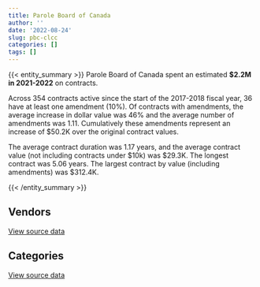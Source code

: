 ```yaml
---
title: Parole Board of Canada
author: ''
date: '2022-08-24'
slug: pbc-clcc
categories: []
tags: []
---
```


<script src="/rmarkdown-libs/htmlwidgets/htmlwidgets.js"></script>
<link href="/rmarkdown-libs/datatables-css/datatables-crosstalk.css" rel="stylesheet" />
<script src="/rmarkdown-libs/datatables-binding/datatables.js"></script>
<script src="/rmarkdown-libs/jquery/jquery-3.6.0.min.js"></script>
<link href="/rmarkdown-libs/dt-core-bootstrap/css/dataTables.bootstrap.min.css" rel="stylesheet" />
<link href="/rmarkdown-libs/dt-core-bootstrap/css/dataTables.bootstrap.extra.css" rel="stylesheet" />
<script src="/rmarkdown-libs/dt-core-bootstrap/js/jquery.dataTables.min.js"></script>
<script src="/rmarkdown-libs/dt-core-bootstrap/js/dataTables.bootstrap.min.js"></script>
<link href="/rmarkdown-libs/crosstalk/css/crosstalk.min.css" rel="stylesheet" />
<script src="/rmarkdown-libs/crosstalk/js/crosstalk.min.js"></script>
<script src="/rmarkdown-libs/htmlwidgets/htmlwidgets.js"></script>
<link href="/rmarkdown-libs/datatables-css/datatables-crosstalk.css" rel="stylesheet" />
<script src="/rmarkdown-libs/datatables-binding/datatables.js"></script>
<script src="/rmarkdown-libs/jquery/jquery-3.6.0.min.js"></script>
<link href="/rmarkdown-libs/dt-core-bootstrap/css/dataTables.bootstrap.min.css" rel="stylesheet" />
<link href="/rmarkdown-libs/dt-core-bootstrap/css/dataTables.bootstrap.extra.css" rel="stylesheet" />
<script src="/rmarkdown-libs/dt-core-bootstrap/js/jquery.dataTables.min.js"></script>
<script src="/rmarkdown-libs/dt-core-bootstrap/js/dataTables.bootstrap.min.js"></script>
<link href="/rmarkdown-libs/crosstalk/css/crosstalk.min.css" rel="stylesheet" />
<script src="/rmarkdown-libs/crosstalk/js/crosstalk.min.js"></script>

{{< entity_summary >}}
Parole Board of Canada spent an estimated **\$2.2M in 2021-2022** on contracts.

Across 354 contracts active since the start of the 2017-2018 fiscal year, 36 have at least one amendment (10%). Of contracts with amendments, the average increase in dollar value was 46% and the average number of amendments was 1.11. Cumulatively these amendments represent an increase of \$50.2K over the original contract values.

The average contract duration was 1.17 years, and the average contract value (not including contracts under \$10k) was \$29.3K. The longest contract was 5.06 years. The largest contract by value (including amendments) was \$312.4K.

{{< /entity_summary >}}

## Vendors

<div id="htmlwidget-1" style="width:100%;height:auto;" class="datatables html-widget"></div>
<script type="application/json" data-for="htmlwidget-1">{"x":{"style":"bootstrap","filter":"none","vertical":false,"data":[["<a href=\"/vendors/advanced_business_interiors/\">ADVANCED BUSINESS INTERIORS<\/a>","<a href=\"/vendors/altis_human_resources/\">ALTIS HUMAN RESOURCES<\/a>","<a href=\"/vendors/ari_financial_services/\">ARI FINANCIAL SERVICES<\/a>","<a href=\"/vendors/asokan_business_interiors/\">ASOKAN BUSINESS INTERIORS<\/a>","<a href=\"/vendors/avi_spl_canada/\">AVI SPL CANADA<\/a>","<a href=\"/vendors/bell_canada/\">BELL CANADA<\/a>","<a href=\"/vendors/canada_post/\">CANADA POST<\/a>","<a href=\"/vendors/canadian_corps_of_commissionaires/\">CANADIAN CORPS OF COMMISSIONAIRES<\/a>","<a href=\"/vendors/canon/\">CANON<\/a>","<a href=\"/vendors/cbci_telecom/\">CBCI TELECOM<\/a>","<a href=\"/vendors/charron_human_resources/\">CHARRON HUMAN RESOURCES<\/a>","<a href=\"/vendors/dynabook_canada/\">DYNABOOK CANADA<\/a>","<a href=\"/vendors/federal_express_canada/\">FEDERAL EXPRESS CANADA<\/a>","<a href=\"/vendors/fmc_professionals/\">FMC PROFESSIONALS<\/a>","<a href=\"/vendors/ford_motor_company/\">FORD MOTOR COMPANY<\/a>","<a href=\"/vendors/general_motors/\">GENERAL MOTORS<\/a>","<a href=\"/vendors/global_upholstery/\">GLOBAL UPHOLSTERY<\/a>","<a href=\"/vendors/goss_gilroy/\">GOSS GILROY<\/a>","<a href=\"/vendors/grand_toy/\">GRAND TOY<\/a>","<a href=\"/vendors/graybridge_international_consulting/\">GRAYBRIDGE INTERNATIONAL CONSULTING<\/a>","<a href=\"/vendors/haworth/\">HAWORTH<\/a>","<a href=\"/vendors/hypertec/\">HYPERTEC<\/a>","<a href=\"/vendors/iron_mountain/\">IRON MOUNTAIN<\/a>","<a href=\"/vendors/kia_canada/\">KIA CANADA<\/a>","<a href=\"/vendors/language_research_development_group/\">LANGUAGE RESEARCH DEVELOPMENT GROUP<\/a>","<a href=\"/vendors/lumina_it/\">LUMINA IT<\/a>","<a href=\"/vendors/nisha_techonologies/\">NISHA TECHONOLOGIES<\/a>","<a href=\"/vendors/nissan_canada/\">NISSAN CANADA<\/a>","<a href=\"/vendors/pitney_bowes/\">PITNEY BOWES<\/a>","<a href=\"/vendors/purespirit_solutions/\">PURESPIRIT SOLUTIONS<\/a>","<a href=\"/vendors/rhea/\">RHEA<\/a>","<a href=\"/vendors/sasktel/\">SASKTEL<\/a>","<a href=\"/vendors/sharp_electronics/\">SHARP ELECTRONICS<\/a>","<a href=\"/vendors/telecom_computer_services/\">TELECOM COMPUTER SERVICES<\/a>","<a href=\"/vendors/telus_canada/\">TELUS CANADA<\/a>","<a href=\"/vendors/toshiba_canada/\">TOSHIBA CANADA<\/a>","<a href=\"/vendors/totem_offisource/\">TOTEM OFFISOURCE<\/a>","<a href=\"/vendors/tyco_integrated_fire_security/\">TYCO INTEGRATED FIRE SECURITY<\/a>","<a href=\"/vendors/west_wind_aviation/\">WEST WIND AVIATION<\/a>","<a href=\"/vendors/xerox/\">XEROX<\/a>"],[24553.48,null,null,56515.37,37160.03,8358.9,null,149327.6,13001.08,null,null,null,null,null,null,null,23263.88,67290.6,21581.26,null,19604.32,null,52945.86,null,null,18362.5,null,27507.03,null,null,null,null,2665.5,null,null,15682.96,null,null,null,58600.2],[50262.4,null,30366,24408.68,null,24943.82,39596.56,167844.1,null,null,210.51,105994,null,20622.5,128305.8,null,null,null,null,5453.81,null,null,38091.06,null,null,18362.5,148584.69,null,null,null,12712.5,null,null,null,null,null,23036.69,null,75600,80650.22],[null,23052,16191,null,null,262013.92,14271.9,171044.01,null,null,17682.99,167658.1,3148.27,36442.5,94884.3,null,null,null,null,20629.62,null,null,43551.16,null,10169.5,null,null,null,4933.74,null,29238.75,31500,null,234475.45,76020,null,null,10652.96,15750,36731.52],[22645.99,64770.55,null,null,null,293166.67,20303.49,null,null,90504.46,null,null,9076.71,null,null,71634.15,14178.68,null,13295.58,null,null,18706.43,30470.43,38963.4,36336.46,null,176508.25,null,23150.98,78785.41,null,31500,null,160272.37,75600,null,null,null,null,32636.64]],"container":"<table class=\"table table-striped table-hover row-border order-column display\">\n  <thead>\n    <tr>\n      <th>Vendor<\/th>\n      <th>2018-2019<\/th>\n      <th>2019-2020<\/th>\n      <th>2020-2021<\/th>\n      <th>2021-2022<\/th>\n    <\/tr>\n  <\/thead>\n<\/table>","options":{"order":[[4,"desc"]],"pageLength":10,"autoWidth":true,"columnDefs":[{"targets":1,"render":"function(data, type, row, meta) {\n    return type !== 'display' ? data : DTWidget.formatCurrency(data, \"$\", 2, 3, \",\", \".\", true, null);\n  }"},{"targets":2,"render":"function(data, type, row, meta) {\n    return type !== 'display' ? data : DTWidget.formatCurrency(data, \"$\", 2, 3, \",\", \".\", true, null);\n  }"},{"targets":3,"render":"function(data, type, row, meta) {\n    return type !== 'display' ? data : DTWidget.formatCurrency(data, \"$\", 2, 3, \",\", \".\", true, null);\n  }"},{"targets":4,"render":"function(data, type, row, meta) {\n    return type !== 'display' ? data : DTWidget.formatCurrency(data, \"$\", 2, 3, \",\", \".\", true, null);\n  }"},{"width":"16%","targets":[1,2,3,4]},{"className":"dt-right","targets":[1,2,3,4]}],"orderClasses":false}},"evals":["options.columnDefs.0.render","options.columnDefs.1.render","options.columnDefs.2.render","options.columnDefs.3.render"],"jsHooks":[]}</script>
<p class="text-right">
<a href="https://github.com/GoC-Spending/contracts-data/tree/main/data/out/departments/pbc-clcc/summary_by_fiscal_year_by_vendor.csv" class="source-data-link btn btn-link">View source data</a>
</p>

## Categories

<div id="htmlwidget-2" style="width:100%;height:auto;" class="datatables html-widget"></div>
<script type="application/json" data-for="htmlwidget-2">{"x":{"style":"bootstrap","filter":"none","vertical":false,"data":[["<a href=\"/categories/1_facilities_and_construction/\">Facilities and construction<\/a>","<a href=\"/categories/10_office_management/\">Office management<\/a>","<a href=\"/categories/2_professional_services/\">Professional services<\/a>","<a href=\"/categories/3_information_technology/\">Information technology<\/a>","<a href=\"/categories/5_transportation_and_logistics/\">Transportation and logistics<\/a>","<a href=\"/categories/6_industrial_products_and_services/\">Industrial products and services<\/a>","<a href=\"/categories/7_travel/\">Travel<\/a>","<a href=\"/categories/8_security_and_protection/\">Security and protection<\/a>","<a href=\"/categories/9_human_capital/\">Human capital<\/a>"],[20342.4,388148.7,570154.86,166918.55,27507.03,null,1498.28,149327.6,46309.42],[10761.56,540198.43,333865.54,415174.82,210020.36,null,80585.17,167844.1,170747.92],[25245.55,294247.03,357833.7,850017.32,147408.85,55852.96,24958.46,171416.04,48643.69],[null,276240.93,497480.34,1105405.67,156492.84,16627.95,36832.67,3312.01,151207.02]],"container":"<table class=\"table table-striped table-hover row-border order-column display\">\n  <thead>\n    <tr>\n      <th>Category<\/th>\n      <th>2018-2019<\/th>\n      <th>2019-2020<\/th>\n      <th>2020-2021<\/th>\n      <th>2021-2022<\/th>\n    <\/tr>\n  <\/thead>\n<\/table>","options":{"order":[[4,"desc"]],"dom":"t","pageLength":30,"autoWidth":true,"columnDefs":[{"targets":1,"render":"function(data, type, row, meta) {\n    return type !== 'display' ? data : DTWidget.formatCurrency(data, \"$\", 2, 3, \",\", \".\", true, null);\n  }"},{"targets":2,"render":"function(data, type, row, meta) {\n    return type !== 'display' ? data : DTWidget.formatCurrency(data, \"$\", 2, 3, \",\", \".\", true, null);\n  }"},{"targets":3,"render":"function(data, type, row, meta) {\n    return type !== 'display' ? data : DTWidget.formatCurrency(data, \"$\", 2, 3, \",\", \".\", true, null);\n  }"},{"targets":4,"render":"function(data, type, row, meta) {\n    return type !== 'display' ? data : DTWidget.formatCurrency(data, \"$\", 2, 3, \",\", \".\", true, null);\n  }"},{"width":"16%","targets":[1,2,3,4]},{"className":"dt-right","targets":[1,2,3,4]}],"orderClasses":false,"lengthMenu":[10,25,30,50,100]}},"evals":["options.columnDefs.0.render","options.columnDefs.1.render","options.columnDefs.2.render","options.columnDefs.3.render"],"jsHooks":[]}</script>
<p class="text-right">
<a href="https://github.com/GoC-Spending/contracts-data/tree/main/data/out/departments/pbc-clcc/summary_by_fiscal_year_by_category.csv" class="source-data-link btn btn-link">View source data</a>
</p>
